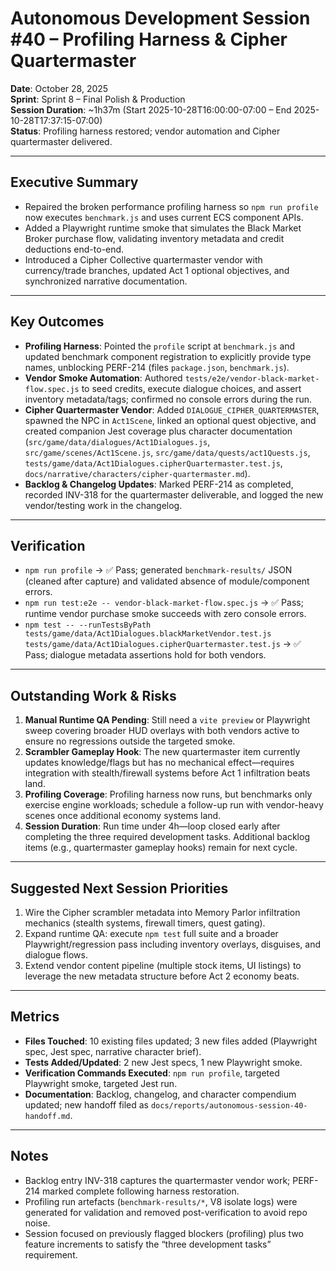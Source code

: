# Autonomous Development Session #40 – Profiling Harness & Cipher Quartermaster

**Date**: October 28, 2025  
**Sprint**: Sprint 8 – Final Polish & Production  
**Session Duration**: ~1h37m (Start 2025-10-28T16:00:00-07:00 – End 2025-10-28T17:37:15-07:00)  
**Status**: Profiling harness restored; vendor automation and Cipher quartermaster delivered.

---

## Executive Summary
- Repaired the broken performance profiling harness so `npm run profile` now executes `benchmark.js` and uses current ECS component APIs.
- Added a Playwright runtime smoke that simulates the Black Market Broker purchase flow, validating inventory metadata and credit deductions end-to-end.
- Introduced a Cipher Collective quartermaster vendor with currency/trade branches, updated Act 1 optional objectives, and synchronized narrative documentation.

---

## Key Outcomes
- **Profiling Harness**: Pointed the `profile` script at `benchmark.js` and updated benchmark component registration to explicitly provide type names, unblocking PERF-214 (files `package.json`, `benchmark.js`).
- **Vendor Smoke Automation**: Authored `tests/e2e/vendor-black-market-flow.spec.js` to seed credits, execute dialogue choices, and assert inventory metadata/tags; confirmed no console errors during the run.
- **Cipher Quartermaster Vendor**: Added `DIALOGUE_CIPHER_QUARTERMASTER`, spawned the NPC in `Act1Scene`, linked an optional quest objective, and created companion Jest coverage plus character documentation (`src/game/data/dialogues/Act1Dialogues.js`, `src/game/scenes/Act1Scene.js`, `src/game/data/quests/act1Quests.js`, `tests/game/data/Act1Dialogues.cipherQuartermaster.test.js`, `docs/narrative/characters/cipher-quartermaster.md`).
- **Backlog & Changelog Updates**: Marked PERF-214 as completed, recorded INV-318 for the quartermaster deliverable, and logged the new vendor/testing work in the changelog.

---

## Verification
- `npm run profile` → ✅ Pass; generated `benchmark-results/` JSON (cleaned after capture) and validated absence of module/component errors.
- `npm run test:e2e -- vendor-black-market-flow.spec.js` → ✅ Pass; runtime vendor purchase smoke succeeds with zero console errors.
- `npm test -- --runTestsByPath tests/game/data/Act1Dialogues.blackMarketVendor.test.js tests/game/data/Act1Dialogues.cipherQuartermaster.test.js` → ✅ Pass; dialogue metadata assertions hold for both vendors.

---

## Outstanding Work & Risks
1. **Manual Runtime QA Pending**: Still need a `vite preview` or Playwright sweep covering broader HUD overlays with both vendors active to ensure no regressions outside the targeted smoke.
2. **Scrambler Gameplay Hook**: The new quartermaster item currently updates knowledge/flags but has no mechanical effect—requires integration with stealth/firewall systems before Act 1 infiltration beats land.
3. **Profiling Coverage**: Profiling harness now runs, but benchmarks only exercise engine workloads; schedule a follow-up run with vendor-heavy scenes once additional economy systems land.
4. **Session Duration**: Run time under 4h—loop closed early after completing the three required development tasks. Additional backlog items (e.g., quartermaster gameplay hooks) remain for next cycle.

---

## Suggested Next Session Priorities
1. Wire the Cipher scrambler metadata into Memory Parlor infiltration mechanics (stealth systems, firewall timers, quest gating).
2. Expand runtime QA: execute `npm test` full suite and a broader Playwright/regression pass including inventory overlays, disguises, and dialogue flows.
3. Extend vendor content pipeline (multiple stock items, UI listings) to leverage the new metadata structure before Act 2 economy beats.

---

## Metrics
- **Files Touched**: 10 existing files updated; 3 new files added (Playwright spec, Jest spec, narrative character brief).
- **Tests Added/Updated**: 2 new Jest specs, 1 new Playwright smoke.
- **Verification Commands Executed**: `npm run profile`, targeted Playwright smoke, targeted Jest run.
- **Documentation**: Backlog, changelog, and character compendium updated; new handoff filed as `docs/reports/autonomous-session-40-handoff.md`.

---

## Notes
- Backlog entry INV-318 captures the quartermaster vendor work; PERF-214 marked complete following harness restoration.
- Profiling run artefacts (`benchmark-results/*`, V8 isolate logs) were generated for validation and removed post-verification to avoid repo noise.
- Session focused on previously flagged blockers (profiling) plus two feature increments to satisfy the “three development tasks” requirement.
